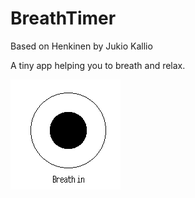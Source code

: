 # BreathTimer

Based on Henkinen by Jukio Kallio

A tiny app helping you to breath and relax.

![](screenshot1.png) 
